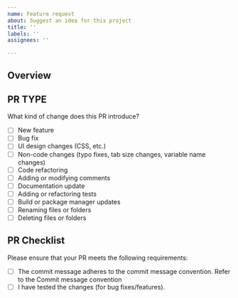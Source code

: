 ```yaml
---
name: Feature request
about: Suggest an idea for this project
title: ''
labels: ''
assignees: ''

---
```


## Overview
<!-- Briefly describe the changes and the related issue. Explain what was modified and why. -->

<!-- Resolves: #(Issue Number) -->

## PR TYPE
What kind of change does this PR introduce?

- [ ] New feature
- [ ] Bug fix
- [ ] UI design changes (CSS, etc.)
- [ ] Non-code changes (typo fixes, tab size changes, variable name changes)
- [ ] Code refactoring
- [ ] Adding or modifying comments
- [ ] Documentation update
- [ ] Adding or refactoring tests
- [ ] Build or package manager updates
- [ ] Renaming files or folders
- [ ] Deleting files or folders

## PR Checklist
Please ensure that your PR meets the following requirements:

- [ ] The commit message adheres to the commit message convention. Refer to the Commit message convention
- [ ] I have tested the changes (for bug fixes/features).
